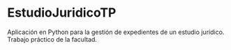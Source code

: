 # EstudioJuridicoTP
Aplicación en Python para la gestión de expedientes de un estudio jurídico. Trabajo práctico de la facultad.
